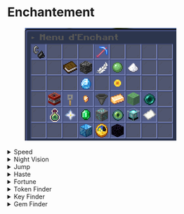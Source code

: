 # Enchantement

<figure><img src="../.gitbook/assets/image_2022-12-06_134435650.png" alt=""><figcaption></figcaption></figure>

<details>

<summary>Speed</summary>

Niveau Maximum: 5

Niveau de pioche Requis: 0

Prix total:

Remboursable: <mark style="color:green;">Oui</mark>

</details>

<details>

<summary>Night Vision</summary>

Niveau Maximum: 1

Niveau de pioche Requis: 0

Prix total:

Remboursable: <mark style="color:green;">Oui</mark>

</details>

<details>

<summary>Jump</summary>

Niveau Maximum: 5

Niveau de pioche Requis: 0

Prix total:

Remboursable: <mark style="color:green;">Oui</mark>

</details>

<details>

<summary>Haste</summary>

Niveau Maximum: 5

Niveau de pioche Requis: 0

Prix total:

Remboursable: <mark style="color:green;">Oui</mark>

</details>

<details>

<summary>Fortune</summary>

Niveau Maximum: ∞

Niveau de pioche Requis: 0

Prix total: ∞

Remboursable: <mark style="color:red;">Non</mark>

</details>

<details>

<summary>Token Finder</summary>

Niveau Maximum: 5,000

Niveau de pioche Requis: 0

Prix total:

Remboursable: <mark style="color:green;">Oui</mark>

</details>

<details>

<summary>Key Finder</summary>

Niveau Maximum:

Niveau de pioche Requis:&#x20;

Prix total:

Remboursable: <mark style="color:green;">Oui</mark>

</details>

<details>

<summary>Gem Finder</summary>

Niveau Maximum:

Niveau de pioche Requis:&#x20;

Prix total:

Remboursable: <mark style="color:green;">Oui</mark>

</details>

